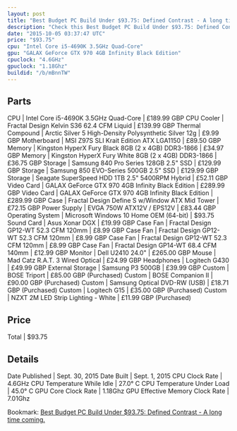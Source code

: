```yaml
---
layout: post
title: "Best Budget PC Build Under $93.75: Defined Contrast - A long time coming."
description: "Check this Best Budget PC Build Under $93.75: Defined Contrast - A long time coming.. CPU: Intel Core i5-4690K 3.5GHz Quad-Core, CPU Cooler: Fractal Design Kelvin S36 62.4"
date: "2015-10-05 03:37:47 UTC"
price: "$93.75"
cpu: "Intel Core i5-4690K 3.5GHz Quad-Core"
gpu: "GALAX GeForce GTX 970 4GB Infinity Black Edition"
cpuclock: "4.6GHz"
gpuclock: "1.18Ghz"
buildid: "/b/mBnnTW"
---
```


## Parts

CPU | Intel Core i5-4690K 3.5GHz Quad-Core | £189.99 GBP
CPU Cooler | Fractal Design Kelvin S36 62.4 CFM Liquid | £139.99 GBP
Thermal Compound | Arctic Silver 5 High-Density Polysynthetic Silver 12g | £9.99 GBP
Motherboard | MSI Z97S SLI Krait Edition ATX LGA1150 | £89.50 GBP
Memory | Kingston HyperX Fury Black 8GB (2 x 4GB) DDR3-1866 | £34.97 GBP
Memory | Kingston HyperX Fury White 8GB (2 x 4GB) DDR3-1866 | £36.75 GBP
Storage | Samsung 840 Pro Series 128GB 2.5" SSD | £129.99 GBP
Storage | Samsung 850 EVO-Series 500GB 2.5" SSD | £129.99 GBP
Storage | Seagate SuperSpeed HDD 1TB 2.5" 5400RPM Hybrid | £52.11 GBP
Video Card | GALAX GeForce GTX 970 4GB Infinity Black Edition | £289.99 GBP
Video Card | GALAX GeForce GTX 970 4GB Infinity Black Edition | £289.99 GBP
Case | Fractal Design Define S w/Window ATX Mid Tower | £72.15 GBP
Power Supply | EVGA 750W ATX12V / EPS12V | £83.44 GBP
Operating System | Microsoft Windows 10 Home OEM (64-bit) | $93.75
Sound Card | Asus Xonar DGX | £19.99 GBP
Case Fan | Fractal Design GP12-WT 52.3 CFM 120mm | £8.99 GBP
Case Fan | Fractal Design GP12-WT 52.3 CFM 120mm | £8.99 GBP
Case Fan | Fractal Design GP12-WT 52.3 CFM 120mm | £8.99 GBP
Case Fan | Fractal Design GP14-WT 68.4 CFM 140mm | £12.99 GBP
Monitor | Dell U2410 24.0" | £265.00 GBP
Mouse | Mad Catz R.A.T. 3 Wired Optical | £24.99 GBP
Headphones | Logitech G430 | £49.99 GBP
External Storage | Samsung P3 500GB | £39.99 GBP
Custom | BOSE Triport | £85.00 GBP (Purchased)
Custom | BOSE Companion II | £90.00 GBP (Purchased)
Custom | Samsung Optical DVD-RW (USB) | £18.71 GBP (Purchased)
Custom | Logitech G15 | £35.00 GBP (Purchased)
Custom | NZXT 2M LED Strip Lighting - White | £11.99 GBP (Purchased)

## Price

Total | $93.75

## Details

Date Published | Sept. 30, 2015
Date Built | Sept. 1, 2015
CPU Clock Rate | 4.6GHz
CPU Temperature While Idle | 27.0° C
CPU Temperature Under Load | 45.0° C
GPU Core Clock Rate | 1.18Ghz
GPU Effective Memory Clock Rate | 7.01Ghz


Bookmark: [Best Budget PC Build Under $93.75: Defined Contrast - A long time coming.](http://pcbuilders.github.io/2015/10/05/best-budget-pc-build-under-93-dollars-dot-75-defined-contrast-a-long-time-coming/)
